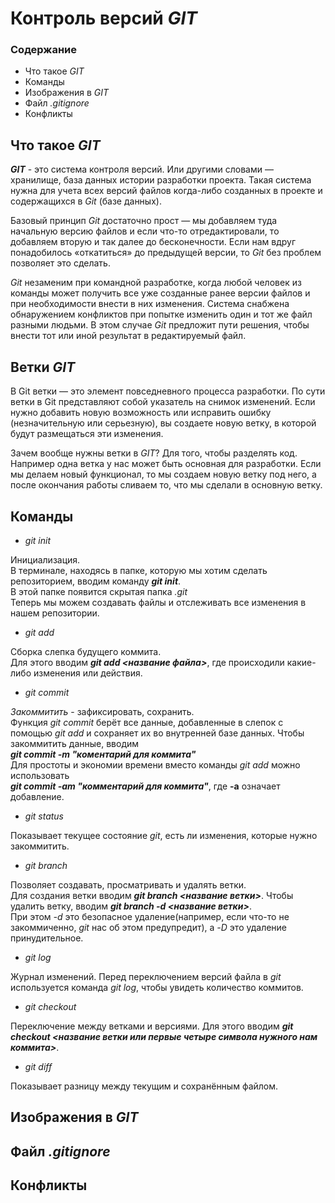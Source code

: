 # Контроль версий ***GIT***

### Содержание

* Что такое *GIT*
* Команды
* Изображения в *GIT* 
* Файл *.gitignore*
* Конфликты

## Что такое ***GIT***

***GIT*** - это система контроля версий. Или другими словами — хранилище, база данных истории разработки проекта. Такая система нужна для учета всех версий файлов когда-либо созданных в проекте и содержащихся в *Git* (базе данных).  

Базовый принцип *Git* достаточно прост — мы добавляем туда начальную версию файлов и если что-то отредактировали, то добавляем вторую и так далее до бесконечности. Если нам вдруг понадобилось «откатиться» до предыдущей версии, то *Git* без проблем позволяет это сделать.

*Git* незаменим при командной разработке, когда любой человек из команды может получить все уже созданные ранее версии файлов и при необходимости внести в них изменения. Система снабжена обнаружением конфликтов при попытке изменить один и тот же файл разными людьми. В этом случае *Git* предложит пути решения, чтобы внести тот или иной результат в редактируемый файл.

## Ветки *GIT*

В Git ветки — это элемент повседневного процесса разработки. По сути ветки в Git представляют собой указатель на снимок изменений. Если нужно добавить новую возможность или исправить ошибку (незначительную или серьезную), вы создаете новую ветку, в которой будут размещаться эти изменения.

Зачем вообще нужны ветки в *GIT*? Для того, чтобы разделять код. Например одна ветка у нас может быть основная для разработки. Если мы делаем новый функционал, то мы создаем новую ветку под него, а после окончания работы сливаем то, что мы сделали в основную ветку.

## Команды

* *git init* 

Инициализация.  
В терминале, находясь в папке, которую мы хотим сделать репозиторием, вводим команду ***git init***.  
В этой папке появится скрытая папка *.git*  
Теперь мы можем создавать файлы и отслеживать все изменения в нашем репозитории.

* *git add*

Сборка слепка будущего коммита.  
Для этого вводим ***git add <название файла>***, где происходили какие-либо изменения или действия.

* *git commit*

*Закоммитить* - зафиксировать, сохранить.  
Функция *git commit* берёт все данные, добавленные в слепок с помощью *git add* и сохраняет их во внутренней базе данных.
Чтобы закоммитить данные, вводим  
***git commit -m "коментарий для коммита"***  
Для простоты и экономии времени вместо команды *git add* можно использовать  
***git commit -am "комментарий для коммита"***, где **-а** означает добавление.

* *git status*  

Показывает текущее состояние *git*, есть ли изменения, которые нужно закоммитить.

* *git branch*

Позволяет создавать, просматривать и удалять ветки.  
Для создания ветки вводим ***git branch <название ветки>***. 
Чтобы удалить ветку, вводим ***git branch -d <название ветки>***.  
При этом *-d* это безопасное удаление(например, если что-то не закоммиченно, *git* нас об этом предупредит), а *-D* это удаление принудительное.

* *git log*  

Журнал изменений. Перед переключением версий файла в *git* используется команда *git log*, чтобы увидеть количество коммитов.

* *git checkout*  

Переключение между ветками и версиями. Для этого вводим ***git checkout <название ветки или первые четыре символа нужного нам коммита>***.

* *git diff*  

Показывает разницу между текущим и сохранённым файлом.

## Изображения в *GIT*

## Файл *.gitignore*

## Конфликты